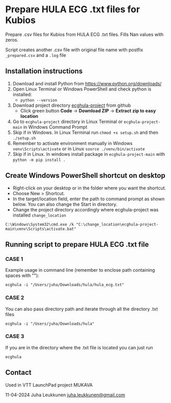 # Prepare HULA ECG .txt files for Kubios

Prepare .csv files for Kubios from HULA ECG .txt files.
Fills Nan values with zeros.

Script creates another .csv file with original file name with postfix `_prepared.csv` and a `.log` file

## Installation instructions

1) Download and install Python from <https://www.python.org/downloads/>
2) Open Linux Terminal or Windows PowerShell and check python is installed:
   - `python --version`
3) Download project directory [ecghula-project](https://github.com/silentmass/ecghula-project) from github
   - Click green button __Code__ -> __Download ZIP__ -> __Extract zip to easy location__
4) Go to `ecghula-project` directory in Linux Terminal or `ecghula-project-main` in Windows Command Prompt
5) Skip if in Windows. In Linux Terminal run `chmod +x setup.sh` and then `./setup.sh`
6) Remember to activate environment manually in Windows `venv\Scripts\activate` or in Linux `source ./venv/bin/activate`
7) Skip if in Linux. In windows install package in `ecghula-project-main` with `python -m pip install .`

## Create Windows PowerShell shortcut on desktop

- Right-click on your desktop or in the folder where you want the shortcut.
- Choose New > Shortcut.
- In the target/location field, enter the path to command prompt as shown below. You can also change the Start in directory.
- Change the project directory accordingly where ecghula-project was installed `change_location`

`C:\Windows\System32\cmd.exe /k "C:\change_location\ecghula-project-main\venv\Scripts\activate.bat"`

## Running script to prepare HULA ECG .txt file

### CASE 1

Example usage in command line (remember to enclose path containing spaces with ""):

`ecghula -i "/Users/juha/Downloads/hula/hula_ecg.txt"`

### CASE 2

You can also pass directory path and iterate through all the directory .txt files

`ecghula -i "/Users/juha/Downloads/hula"`

### CASE 3

If you are in the directory where the .txt file is located you can just run

`ecghula`

## Contact

Used in VTT LaunchPad project MUKAVA

11-04-2024
Juha Leukkunen
<juha.leukkunen@gmail.com>
